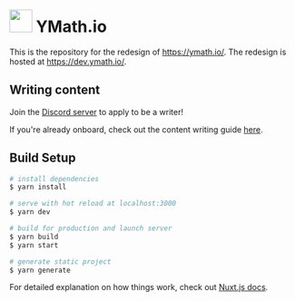 

# <img src="https://ymath.io/favicon.png" height="40px" />   YMath.io

This is the repository for the redesign of https://ymath.io/. The redesign is hosted at https://dev.ymath.io/.


## Writing content

Join the [Discord server](https://discord.gg/NPbfRt4wNM) to apply to be a writer!

If you're already onboard, check out the content writing guide [here](https://github.com/ymath-io/ymath.io/tree/main/content).


## Build Setup

```bash
# install dependencies
$ yarn install

# serve with hot reload at localhost:3000
$ yarn dev

# build for production and launch server
$ yarn build
$ yarn start

# generate static project
$ yarn generate
```

For detailed explanation on how things work, check out [Nuxt.js docs](https://nuxtjs.org).

